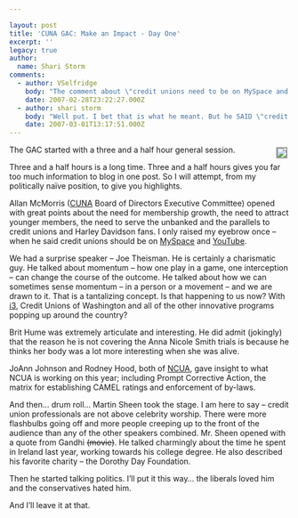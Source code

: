 ```yaml
---

layout: post
title: 'CUNA GAC: Make an Impact - Day One'
excerpt: ''
legacy: true
author:
  name: Shari Storm
comments:
  - author: VSelfridge
    body: "The comment about \"credit unions need to be on MySpace and YouTube\" would raise an eyebrow for me too...\r\n\r\nThey can be there - and should - if they have something to say & are ready to support those mediums...\r\n\r\nMaybe what he really means is: Credit Unions (and their Marketing departments) should be aware of GenY social networking sites and new media channels... To help us engage younger members. "
    date: 2007-02-28T23:22:27.000Z
  - author: shari storm
    body: "Well put. I bet that is what he meant. But he SAID \"credit unions should be on myspace and youtube.\" I have visions of board members returning to their credit unions and telling their marketing staff \"we need to be on myspace and youtube\".  But hey, if it gets board members warm to the idea, more power to it. But I, like you, raise my eyebrow about the oversimplicity of that statement. \n\n"
    date: 2007-03-01T13:17:51.000Z
---
```


<p><a href="http://flickr.com/photos/trabian/sets/72157594560158919/"><img src="http://farm1.static.flickr.com/186/405618555_f9ba9eaf1a_m.jpg" style="float:right; border: 2px solid #999999; margin: 4px;" /></a>The <span class="caps">GAC</span> started with a three and a half hour general session.</p>
<p>Three and a half hours is a long time.  Three and a half hours gives you far too much information to blog in one post. So I will attempt, from my politically naïve position, to give you highlights.</p>
<p>Allan McMorris (<a href="http://www.cuna.org"><span class="caps">CUNA</span></a> Board of Directors Executive Committee) opened with great points about the need for membership growth, the need to attract younger members, the need to serve the unbanked and the parallels to credit unions and Harley Davidson fans. I only raised my eyebrow once &#8211; when he said credit unions should be on <a href="http://www.myspace.com">MySpace</a> and <a href="http://www.youtube.com">YouTube</a>.</p>
<p>We had a surprise speaker &#8211; Joe Theisman.  He is certainly a charismatic guy.  He talked about momentum &#8211; how one play in a game, one interception &#8211; can change the course of the outcome.  He talked about how we can sometimes sense momentum &#8211; in a person or a movement &#8211; and we are drawn to it.  That is a tantalizing concept.  Is that happening to us now? With <a href="http://www.filene.org/i3">i3</a>, Credit Unions of Washington and all of the other innovative programs popping up around the country?</p>
<p>Brit Hume was extremely articulate and interesting. He did admit (jokingly) that the reason he is not covering the Anna Nicole Smith trials is because he thinks her body was a lot more interesting when she was alive.</p>
<p>JoAnn Johnson and Rodney Hood, both of <a href="http://www.ncua.gov"><span class="caps">NCUA</span></a>, gave insight to what <span class="caps">NCUA</span> is working on this year; including Prompt Corrective Action, the matrix for establishing <span class="caps">CAMEL</span> ratings and enforcement of by-laws.</p>
<p>And then&#8230; drum roll&#8230; Martin Sheen took the stage.  I am here to say &#8211; credit union professionals are not above celebrity worship. There were more flashbulbs going off and more people creeping up to the front of the audience than any of the other speakers combined.  Mr. Sheen opened with a quote from Gandhi <del>(movie)</del>.  He talked charmingly about the time he spent in Ireland last year, working towards his college degree.  He also described his favorite charity &#8211; the Dorothy Day Foundation.</p>
<p>Then he started talking politics.  I&#8217;ll put it this way&#8230; the liberals loved him and the conservatives hated him.</p>
<p>And I&#8217;ll leave it at that.</p>